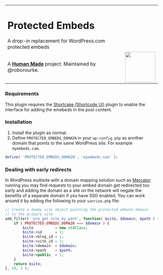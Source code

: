 <table width="100%">
	<tr>
		<td align="left" width="70">
			<h1>Protected Embeds</h1>
			A drop-in replacement for WordPress.com protected embeds
		</td>
		<td align="right" width="20%">
			<!-- -->
		</td>
	</tr>
	<tr>
		<td>
			A <strong><a href="https://hmn.md/">Human Made</a></strong> project. Maintained by @roborourke.
		</td>
		<td align="center">
			<img src="https://hmn.md/content/themes/hmnmd/assets/images/hm-logo.svg" width="100" />
		</td>
	</tr>
</table>

### Requirements

This plugin requires the [Shortcake (Shortcode UI)](https://wordpress.org/plugins/shortcode-ui/) 
plugin to enable the interface for adding the emebeds in the post content.

### Installation

1. Install the plugin as normal.
2. Define `PROTECTED_EMBEDS_DOMAIN` in your `wp-config.php` as another 
  domain that points to the same WordPress site. For example 
  `myembeds.com`.
  
```php
define( 'PROTECTED_EMBEDS_DOMAIN', 'myembeds.com' );
```

### Dealing with early redirects

In WordPress multisite with a domain mapping solution such as
[Mercator](https://github.com/humanmade/Mercator) running you may find 
requests to your embed domain get redirected too early and adding the 
domain as a site on the network will negate the benefits of a separate
domain if you have SSO enabled. You can work around it by adding the 
following to your `sunrise.php` file:

```php
// Create a dummy site object pointing the protected embeds domain
// to the primary site
add_filter( 'pre_get_site_by_path', function( $site, $domain, $path ) {
	if ( PROTECTED_EMBEDS_DOMAIN === $domain ) {
		$site          = new stdClass;
		$site->id      = 1;
		$site->blog_id = 1;
		$site->site_id = 1;
		$site->domain  = $domain;
		$site->path    = $path;
		$site->public  = 1;
	}
	return $site;
}, 10, 3 );
```
